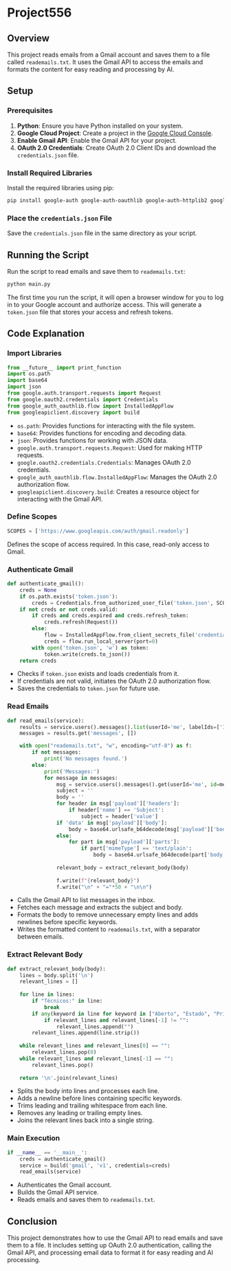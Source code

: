 # Project556

## Overview

This project reads emails from a Gmail account and saves them to a file called `reademails.txt`. It uses the Gmail API to access the emails and formats the content for easy reading and processing by AI.

## Setup

### Prerequisites

1. **Python**: Ensure you have Python installed on your system.
2. **Google Cloud Project**: Create a project in the [Google Cloud Console](https://console.cloud.google.com/).
3. **Enable Gmail API**: Enable the Gmail API for your project.
4. **OAuth 2.0 Credentials**: Create OAuth 2.0 Client IDs and download the `credentials.json` file.

### Install Required Libraries

Install the required libraries using pip:

```sh
pip install google-auth google-auth-oauthlib google-auth-httplib2 google-api-python-client
```

### Place the `credentials.json` File

Save the `credentials.json` file in the same directory as your script.

## Running the Script

Run the script to read emails and save them to `reademails.txt`:

```sh
python main.py
```

The first time you run the script, it will open a browser window for you to log in to your Google account and authorize access. This will generate a `token.json` file that stores your access and refresh tokens.

## Code Explanation

### Import Libraries

```python
from __future__ import print_function
import os.path
import base64
import json
from google.auth.transport.requests import Request
from google.oauth2.credentials import Credentials
from google_auth_oauthlib.flow import InstalledAppFlow
from googleapiclient.discovery import build
```

- `os.path`: Provides functions for interacting with the file system.
- `base64`: Provides functions for encoding and decoding data.
- `json`: Provides functions for working with JSON data.
- `google.auth.transport.requests.Request`: Used for making HTTP requests.
- `google.oauth2.credentials.Credentials`: Manages OAuth 2.0 credentials.
- `google_auth_oauthlib.flow.InstalledAppFlow`: Manages the OAuth 2.0 authorization flow.
- `googleapiclient.discovery.build`: Creates a resource object for interacting with the Gmail API.

### Define Scopes

```python
SCOPES = ['https://www.googleapis.com/auth/gmail.readonly']
```

Defines the scope of access required. In this case, read-only access to Gmail.

### Authenticate Gmail

```python
def authenticate_gmail():
    creds = None
    if os.path.exists('token.json'):
        creds = Credentials.from_authorized_user_file('token.json', SCOPES)
    if not creds or not creds.valid:
        if creds and creds.expired and creds.refresh_token:
            creds.refresh(Request())
        else:
            flow = InstalledAppFlow.from_client_secrets_file('credentials.json', SCOPES)
            creds = flow.run_local_server(port=0)
        with open('token.json', 'w') as token:
            token.write(creds.to_json())
    return creds
```

- Checks if `token.json` exists and loads credentials from it.
- If credentials are not valid, initiates the OAuth 2.0 authorization flow.
- Saves the credentials to `token.json` for future use.

### Read Emails

```python
def read_emails(service):
    results = service.users().messages().list(userId='me', labelIds=['INBOX']).execute()
    messages = results.get('messages', [])

    with open("reademails.txt", "w", encoding="utf-8") as f:
        if not messages:
            print('No messages found.')
        else:
            print('Messages:')
            for message in messages:
                msg = service.users().messages().get(userId='me', id=message['id']).execute()
                subject = ''
                body = ''
                for header in msg['payload']['headers']:
                    if header['name'] == 'Subject':
                        subject = header['value']
                if 'data' in msg['payload']['body']:
                    body = base64.urlsafe_b64decode(msg['payload']['body']['data']).decode('utf-8')
                else:
                    for part in msg['payload']['parts']:
                        if part['mimeType'] == 'text/plain':
                            body = base64.urlsafe_b64decode(part['body']['data']).decode('utf-8')
                
                relevant_body = extract_relevant_body(body)
                
                f.write(f"{relevant_body}")
                f.write("\n" + "="*50 + "\n\n")
```

- Calls the Gmail API to list messages in the inbox.
- Fetches each message and extracts the subject and body.
- Formats the body to remove unnecessary empty lines and adds newlines before specific keywords.
- Writes the formatted content to `reademails.txt`, with a separator between emails.

### Extract Relevant Body

```python
def extract_relevant_body(body):
    lines = body.split('\n')
    relevant_lines = []
    
    for line in lines:
        if "Técnicos:" in line:
            break
        if any(keyword in line for keyword in ["Aberto", "Estado", "Prioridade", "Problema"]):
            if relevant_lines and relevant_lines[-1] != "":
                relevant_lines.append("")
        relevant_lines.append(line.strip())
    
    while relevant_lines and relevant_lines[0] == "":
        relevant_lines.pop(0)
    while relevant_lines and relevant_lines[-1] == "":
        relevant_lines.pop()
    
    return '\n'.join(relevant_lines)
```

- Splits the body into lines and processes each line.
- Adds a newline before lines containing specific keywords.
- Trims leading and trailing whitespace from each line.
- Removes any leading or trailing empty lines.
- Joins the relevant lines back into a single string.

### Main Execution

```python
if __name__ == '__main__':
    creds = authenticate_gmail()
    service = build('gmail', 'v1', credentials=creds)
    read_emails(service)
```

- Authenticates the Gmail account.
- Builds the Gmail API service.
- Reads emails and saves them to `reademails.txt`.

## Conclusion

This project demonstrates how to use the Gmail API to read emails and save them to a file. It includes setting up OAuth 2.0 authentication, calling the Gmail API, and processing email data to format it for easy reading and AI processing.